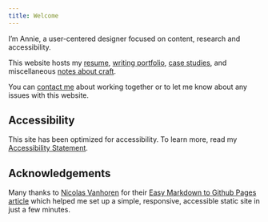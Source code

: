 ```yaml
---
title: Welcome
---
```


<link rel="stylesheet" href="style.css">

I’m Annie, a user-centered designer focused on content, research and accessibility.

This website hosts my [resume](resume.md), [writing portfolio](/work), [case studies](/case-studies), and miscellaneous [notes about craft](/craft-notes).

You can [contact me](contact.md) about working together or to let me know about any issues with this website.

## Accessibility
This site has been optimized for accessibility. To learn more, read my [Accessibility Statement](https://streats.github.io/accessibility-statement.html).

## Acknowledgements
Many thanks to [Nicolas Vanhoren](https://github.com/nicolas-van) for their [Easy Markdown to Github Pages article](https://nicolas-van.github.io/easy-markdown-to-github-pages/) which helped me set up a simple, responsive, accessible static site in just a few minutes.
